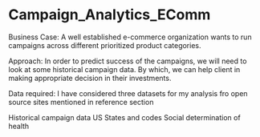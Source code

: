 # Campaign_Analytics_EComm

Business Case: A well established e-commerce organization wants to run campaigns across different prioritized product categories.

Approach: In order to predict success of the campaigns, we will need to look at some historical campaign data. By which, we can help client in making appropriate decision in their investments.

Data required: I have considered three datasets for my analysis fro open source sites mentioned in reference section

Historical campaign data
US States and codes
Social determination of health
